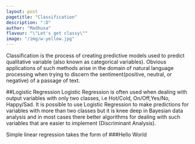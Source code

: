 ```yaml
---
layout: post 
pagetitle: "Classification"
description: ":D"
author: "Madhusa"
flavour: "\"Let's get classy\""
image: "/img/w-yellow.jpg"
---
```


<p>Classification is the process of creating predictive models used to predict qualitative variable (also known as categorical variables). Obvious applications of such methods arise in the domain of natural language processing when trying to discern the sentiment(positive, neutral, or negative) of a passage of text.</p>

##Logistic Regression
Logistic Regression is often used when dealing with output variables with only two classes, i.e Hot/Cold, On/Off,Yes/No, Happy/Sad. It is possible to use Logistic Regression to make predictions for variables with more than two classes but it is knee deep in Bayesian data analysis and in most cases there better algorithms for dealing with such variables that are easier to implement (Discriminant Analysis).

Simple linear regression takes the form of
###Hello World